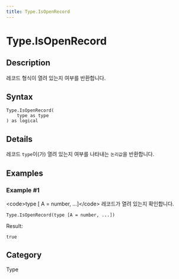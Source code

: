 ```yaml
---
title: Type.IsOpenRecord
---
```


# Type.IsOpenRecord


## Description

레코드 형식이 열려 있는지 여부를 반환합니다.


## Syntax

```powerquery
Type.IsOpenRecord(
    type as type
) as logical
```


## Details

레코드 <code>type</code>이(가) 열려 있는지 여부를 나타내는 <code>논리값</code>을 반환합니다.


## Examples

### Example #1 
&lt;code&gt;type [ A = number, ...]&lt;/code&gt; 레코드가 열려 있는지 확인합니다.
```powerquery
Type.IsOpenRecord(type [A = number, ...])
```

Result: 
```powerquery
true
```




## Category
Type
